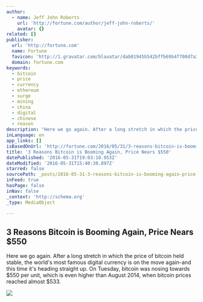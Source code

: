 ```yaml
---
author:
  - name: Jeff John Roberts
    url: 'http://fortune.com/author/jeff-john-roberts/'
    avatar: {}
related: []
publisher:
  url: 'http://fortune.com'
  name: Fortune
  favicon: 'http://1.gravatar.com/blavatar/dab01945b542bffb69b4f700d7a35f8f?s=16'
  domain: fortune.com
keywords:
  - bitcoin
  - price
  - currency
  - ethereum
  - surge
  - mining
  - china
  - digital
  - chinese
  - reason
description: "Here we go again. After a long stretch in which the price of bitcoin held stable, the world's most famous digital currency is on the move again-and this time it's heading straight up. On Tuesday, bitcoin was nosing towards $550 per unit, which is even higher than August 2014, when bitcoin prices reached almost $533."
inLanguage: en
app_links: []
isBasedOnUrl: 'http://fortune.com/2016/05/31/3-reasons-bitcoin-is-booming-again-price-nears-550/'
title: '3 Reasons Bitcoin is Booming Again, Price Nears $550'
datePublished: '2016-05-31T19:03:10.953Z'
dateModified: '2016-05-31T15:40:30.897Z'
starred: false
sourcePath: _posts/2016-05-31-3-reasons-bitcoin-is-booming-again-price-nears-dollar550.md
inFeed: true
hasPage: false
inNav: false
_context: 'http://schema.org'
_type: MediaObject

---
```

<article style=""><h1>3 Reasons Bitcoin is Booming Again, Price Nears $550</h1><p>Here we go again. After a long stretch in which the price of bitcoin held stable, the world's most famous digital currency is on the move again-and this time it's heading straight up. On Tuesday, bitcoin was nosing towards $550 per unit, which is even higher than August 2014, when bitcoin prices reached almost $533.</p><img src="https://fortunedotcom.files.wordpress.com/2016/05/gettyimages-167578473.jpg?w=1024" /></article>